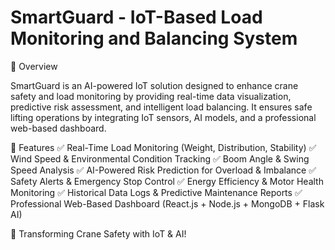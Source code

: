 
# SmartGuard - IoT-Based Load Monitoring and Balancing System

📌 Overview

SmartGuard is an AI-powered IoT solution designed to enhance crane safety and load monitoring by providing real-time data visualization, predictive risk assessment, and intelligent load balancing. It ensures safe lifting operations by integrating IoT sensors, AI models, and a professional web-based dashboard.

🚀 Features
✅ Real-Time Load Monitoring (Weight, Distribution, Stability)
✅ Wind Speed & Environmental Condition Tracking
✅ Boom Angle & Swing Speed Analysis
✅ AI-Powered Risk Prediction for Overload & Imbalance
✅ Safety Alerts & Emergency Stop Control
✅ Energy Efficiency & Motor Health Monitoring
✅ Historical Data Logs & Predictive Maintenance Reports
✅ Professional Web-Based Dashboard (React.js + Node.js + MongoDB + Flask AI)

🚀 Transforming Crane Safety with IoT & AI!
